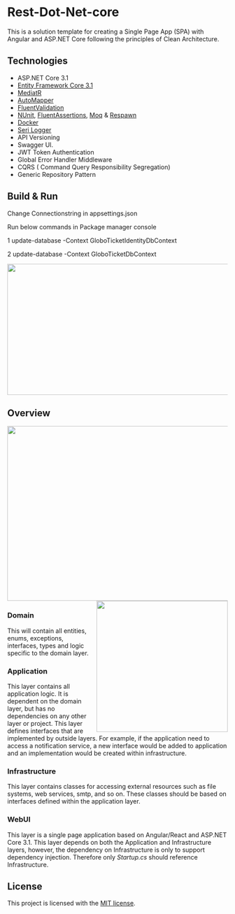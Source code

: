 # Rest-Dot-Net-core

This is a solution template for creating a Single Page App (SPA) with Angular and ASP.NET Core following the principles of Clean Architecture. 
## Technologies

* ASP.NET Core 3.1
* [Entity Framework Core 3.1](https://docs.microsoft.com/en-us/ef/core/)
* [MediatR](https://www.programmingwithwolfgang.com/mediator-pattern-in-asp-net-core-3-1/)
* [AutoMapper](https://automapper.org/)
* [FluentValidation](https://fluentvalidation.net/)
* [NUnit](https://nunit.org/), [FluentAssertions](https://fluentassertions.com/), [Moq](https://github.com/moq) & [Respawn](https://github.com/jbogard/Respawn)
* [Docker](https://www.docker.com/)
* [Seri Logger](https://serilog.net/)
* API Versioning
* Swagger UI.
* JWT Token Authentication
* Global Error Handler Middleware
* CQRS ( Command Query Responsibility Segregation)
* Generic Repository Pattern

## Build & Run

Change Connectionstring in appsettings.json 

Run below commands in Package manager console

1 update-database -Context GloboTicketIdentityDbContext

2 update-database -Context GloboTicketDbContext

<img  width="800" height="300" src="https://github.com/NeoSOFT-Technologies/rest-dot-net-core/blob/Neo-Dotnetcore-Boilerplate/.github/migration.PNG" /> 



## Overview
   <img  width="800" height="400" src="https://github.com/NeoSOFT-Technologies/rest-dot-net-core/blob/Neo-Dotnetcore-Boilerplate/.github/overview.png" /> 
<br/>
   <img align="right" width="300" height="300" src="https://github.com/NeoSOFT-Technologies/rest-dot-net-core/blob/Neo-Dotnetcore-Boilerplate/.github/cleanarch.png" />  

### Domain

This will contain all entities, enums, exceptions, interfaces, types and logic specific to the domain layer.

### Application

This layer contains all application logic. It is dependent on the domain layer, but has no dependencies on any other layer or project. This layer defines interfaces that are implemented by outside layers. For example, if the application need to access a notification service, a new interface would be added to application and an implementation would be created within infrastructure.

### Infrastructure

This layer contains classes for accessing external resources such as file systems, web services, smtp, and so on. These classes should be based on interfaces defined within the application layer.

### WebUI

This layer is a single page application based on  Angular/React and ASP.NET Core 3.1. This layer depends on both the Application and Infrastructure layers, however, the dependency on Infrastructure is only to support dependency injection. Therefore only *Startup.cs* should reference Infrastructure.


## License

This project is licensed with the [MIT license](LICENSE).